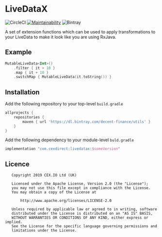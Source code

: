 # LiveDataX

![CircleCI](https://img.shields.io/circleci/build/github/decent-finance/livedatax?token=76b540311f5461a4524860369077af30aa910428) [![Maintainability](https://api.codeclimate.com/v1/badges/7c8b9a85f89925841800/maintainability)](https://codeclimate.com/github/decent-finance/livedatax/maintainability) ![Bintray](https://img.shields.io/bintray/v/decent-finance/utils/com.cexdirect.livedatax)

A set of extension functions which can be used to apply transformations to your LiveData to make it look like you are using RxJava.

## Example
```kotlin
MutableLiveData<Int>()
    .filter { it > 10 }
    .map { it + 10 }
    .switchMap { MutableLiveData(it.toString()) }
```

## Installation
Add the following repository to your top-level `build.gradle`

```groovy
allprojects {
    repositories {
        maven {	url 'https://dl.bintray.com/decent-finance/utils' }
    }
}
```

Add the following dependency to your module-level `buld.gradle`
```groovy
implementation "com.cexdirect:livedatax:$someVersion"
```

## Licence

```
   Copyright 2019 CEX.​IO Ltd (UK)

   Licensed under the Apache License, Version 2.0 (the "License");
   you may not use this file except in compliance with the License.
   You may obtain a copy of the License at

       http://www.apache.org/licenses/LICENSE-2.0

   Unless required by applicable law or agreed to in writing, software
   distributed under the License is distributed on an "AS IS" BASIS,
   WITHOUT WARRANTIES OR CONDITIONS OF ANY KIND, either express or implied.
   See the License for the specific language governing permissions and
   limitations under the License.
```
